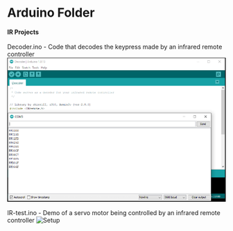 # Arduino Folder

**IR Projects** <br/><br/>
Decoder.ino - Code that decodes the keypress made by an infrared remote controller <br/>
![Decode](https://github.com/LawZHRobin/Projects/raw/main/Arduino/Images/Decode.PNG) <br/>

IR-test.ino - Demo of a servo motor being controlled by an infrared remote controller
![Setup](https://github.com/LawZHRobin/Projects/raw/main/Arduino/Images/IR-setup.jpeg) <br/>
